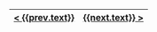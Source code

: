 | [< {{prev.text}}]({{prev.ref}}) | [{{next.text}} >]({{next.ref}}) |
|:--------------------------------|--------------------------------:|